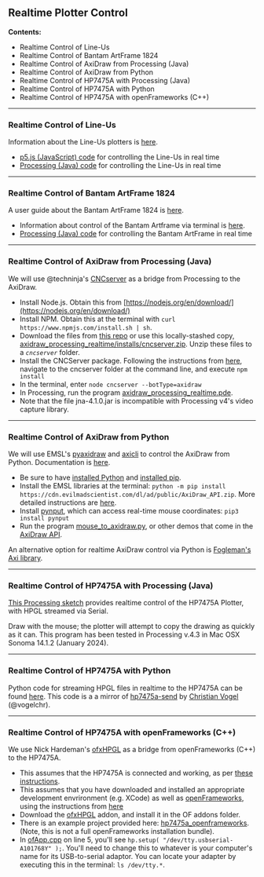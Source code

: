 ## Realtime Plotter Control

**Contents:** 

* Realtime Control of Line-Us
* Realtime Control of Bantam ArtFrame 1824
* Realtime Control of AxiDraw from Processing (Java)
* Realtime Control of AxiDraw from Python
* Realtime Control of HP7475A with Processing (Java)
* Realtime Control of HP7475A with Python
* Realtime Control of HP7475A with openFrameworks (C++)


---

### Realtime Control of Line-Us

Information about the Line-Us plotters is [here](../machines/line-us/README.md). 

* [p5.js (JavaScript) code](../machines/line-us/p5js/lineus_p5js_realtime/lineus_p5js_realtime.js) for controlling the Line-Us in real time
* [Processing (Java) code](../machines/line-us/processing/line_us_processing_realtime/line_us_processing_realtime.pde) for controlling the Line-Us in real time 

---

### Realtime Control of Bantam ArtFrame 1824

A user guide about the Bantam ArtFrame 1824 is [here](../machines/bantam_artframe_1824/artframe_guide_v1-1-1.pdf). 

* Information about control of the Bantam Artframe via terminal is [here](artframe_realtime/README.md).
* [Processing (Java) code](artframe_realtime/artframe_realtime_processing/artframe_realtime_processing.pde) for controlling the Bantam ArtFrame in real time

---

### Realtime Control of AxiDraw from Processing (Java)

We will use @techninja's [CNCserver](https://github.com/techninja/cncserver) as a bridge from Processing to the AxiDraw. 

* Install Node.js. Obtain this from [https://nodejs.org/en/download/](https://nodejs.org/en/download/)
* Install NPM. Obtain this at the terminal with `curl https://www.npmjs.com/install.sh | sh`.
* Download the files from [this repo](https://github.com/techninja/cncserver/archive/master.zip) or use this locally-stashed copy, [axidraw_processing_realtime/installs/cncserver.zip](cncserver.zip). Unzip these files to a *`cncserver`* folder.
* Install the CNCServer package. Following the instructions from [here](https://github.com/techninja/cncserver#installing-npm-dependencies),  navigate to the cncserver folder at the command line, and execute `npm install`
* In the terminal, enter `node cncserver --botType=axidraw`
* In Processing, run the program [axidraw_processing_realtime.pde](axidraw_processing_realtime/axidraw_processing_realtime.pde).
* Note that the file jna-4.1.0.jar is incompatible with Processing v4's video capture library. 

---

### Realtime Control of AxiDraw from Python

We will use EMSL's [pyaxidraw](https://axidraw.com/doc/py_api/#quick-start-interactive-xy) and [axicli](https://axidraw.com/doc/cli_api/) to control the AxiDraw from Python. Documentation is [here](https://axidraw.com/doc/py_api/#quick-start-interactive-xy).

* Be sure to have [installed Python](https://www.python.org/download/) and [installed pip](https://pip.pypa.io/en/stable/installing/).
* Install the EMSL libraries at the terminal: `python -m pip install https://cdn.evilmadscientist.com/dl/ad/public/AxiDraw_API.zip`. More detailed instructions are [here](https://axidraw.com/doc/py_api/#installation).
* Install [pynput](https://pypi.org/project/pynput/), which can access real-time mouse coordinates: `pip3 install pynput`
* Run the program [mouse_to_axidraw.py](axidraw_python_esml/mouse_to_axidraw.py), or other demos that come in the [AxiDraw API](axidraw_python_esml/AxiDraw_API.zip).

An alternative option for realtime AxiDraw control via Python is [Fogleman's Axi library](https://github.com/fogleman/axi). 

---

### Realtime Control of HP7475A with Processing (Java)

[This Processing sketch](https://github.com/golanlevin/DrawingWithMachines/blob/main/machines/hp7475a/processing/realtime_7475a/realtime_7475a.pde) provides realtime control of the HP7475A Plotter, with HPGL streamed via Serial.

Draw with the mouse; the plotter will attempt to copy the drawing as quickly as it can. This program has been tested in Processing v.4.3 in Mac OSX Sonoma 14.1.2 (January 2024).

--- 

### Realtime Control of HP7475A with Python

Python code for streaming HPGL files in realtime to the HP7475A can be found [here](hp7475a_realtime_python/README.md). This code is a a mirror of [hp7475a-send](https://github.com/vogelchr/hp7475a-send/tree/master) by [Christian Vogel](https://github.com/vogelchr) (@vogelchr). 

---

### Realtime Control of HP7475A with openFrameworks (C++)

We use Nick Hardeman's [ofxHPGL](https://github.com/NickHardeman/ofxHPGL) as a bridge from openFrameworks (C++) to the HP7475A. 

* This assumes that the HP7475A is connected and working, as per [these instructions](https://github.com/golanlevin/DrawingWithMachines/tree/main/machines/hp7475a).
* This assumes that you have downloaded and installed an appropriate development envrironment (e.g. XCode) as well as [openFrameworks](https://openframeworks.cc/download/), using the instructions from [here](https://openframeworks.cc/setup/xcode/)
* Download the [ofxHPGL](https://github.com/NickHardeman/ofxHPGL) addon, and install it in the OF addons folder. 
* There is an example project provided here: [hp7475a_openframeworks](hp7475a_openframeworks). (Note, this is not a full openFrameworks installation bundle). 
* In [ofApp.cpp](hp7475a_openframeworks/of_v0.11.2_osx_release/apps/myApps/hp7475a_1/src/ofApp.cpp) on line 5, you'll see `hp.setup( "/dev/tty.usbserial-A101768Y" );`. You'll need to change this to whatever is your computer's name for its USB-to-serial adaptor. You can locate your adapter by executing this in the terminal: `ls /dev/tty.*`.

